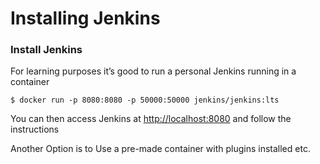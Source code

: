 # Installing Jenkins

### Install Jenkins

For learning purposes it’s good to run a personal Jenkins running in a container

```text
$ docker run -p 8080:8080 -p 50000:50000 jenkins/jenkins:lts
```

You can then access Jenkins at [http://localhost:8080](http://localhost:8080) and follow the instructions

Another Option is to Use a pre-made container with plugins installed etc.


